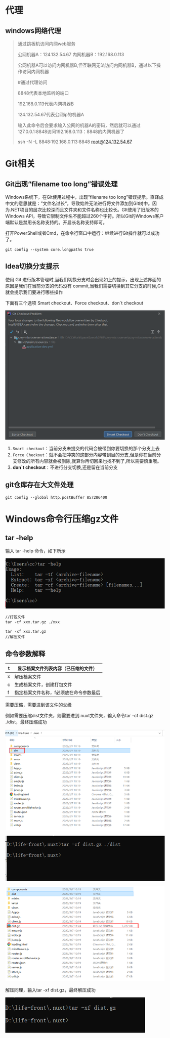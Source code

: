 # 代理

## windows网络代理

> 通过跳板机访问内网web服务
>
> 公网机器A：124.132.54.67
> 内网机器B：192.168.0.113
>
> 公网机器A可以访问内网机器B,但互联网无法访问内网机器B，通过以下操作访问内网机器
>
> #通过代理访问
>
> 8848代表本地监听的端口  
>
> 192.168.0.113代表内网机器B
>
> 124.132.54.67代表公网ip的机器A
>
> 输入此命令后会要求输入公网的机器A的密码，然后就可以通过127.0.0.1:8848访问192.168.0.113：8848的内网机器了
>
> ssh -N -L 8848:192.168.0.113:8848 root@124.132.54.67

# Git相关

## Git出现“filename too long”错误处理

Windows系统下，在Git使用过程中，出现”filename too long”错误提示。直译成中文的意思就是：”文件名过长“。导致始终无法进行将文件添加到Git树中。因为.NET项目的层次比较深而且文件夹和文件名称也比较长。GIt使用了旧版本的Windows API，导致它限制文件名不能超过260个字符。所以Git的Windows客户端默认是禁用长名称支持的。开启长名称支持即可。

打开PowerShell或者Cmd，在命令行窗口中运行：继续进行Git操作就可以成功了。

```shell
git config --system core.longpaths true
```

## Idea切换分支提示

使用 Git 进行版本管理时,当我们切换分支时会出现如上的提示，出现上述界面的原因是我们在当前分支的代码没有 commit,当我们需要切换到其它分支的时候,Git 就会提示我们要进行哪些操作

下面有三个选项 Smart checkout、Force checkout、don`t checkout

![image-20221128150354198](images/image-20221128150354198.png)


1. `Smart checkout`：当前分支未提交的代码会被带到你要切换的那个分支上去
2. `Force Checkout`：就不会把冲突的这部分内容带到目的分支,但是你在当前分支修改的所有内容就会被删除,就算你再切回来也找不到了,所以需要慎重哦。
3. **don`t checkout**：不进行分支切换,还是留在当前分支

## git仓库存在大文件处理

```shell
git config --global http.postBuffer 857286400
```

# Windows命令行压缩gz文件

## tar -help

输入 tar -help 命令，如下所示

![image-20240109165236446](images/image-20240109165236446.png)

```shell
//打包文件
tar -cf xxx.tar.gz ./xxx   
```

```shell
tar -xf xxx.tar.gz  
//解压文件
```

## 命令参数解释

| t    | 显示档案文件列表内容（已压缩的文件）    |
| ---- | --------------------------------------- |
| x    | 解压档案文件                            |
| c    | 生成档案文件，创建打包文件              |
| f    | 指定档案文件名称，f必须放在命令参数最后 |

需要压缩，需要进到该文件的父级

例如需要压缩dist文件夹，则需要进到.nuxt文件夹，输入命令tar -cf dist.gz ./dist，最终压缩成功

![img](images/db97b5ba2c401f3fef5e6c39dd54b0e4.png)

![image.png](images/954101daa697f2632071326f71310df7.png)

![image.png](images/945dc2bea7bbb0d41edc30c61d23fd3f.png)

解压同理，输入tar -xf dist.gz，最终解压成功

![image.png](images/19598b8df114beb649e8bd85dbdbefb9.png)